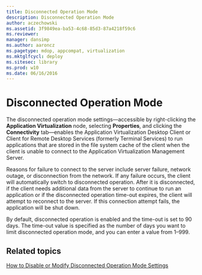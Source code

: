 ```yaml
---
title: Disconnected Operation Mode
description: Disconnected Operation Mode
author: aczechowski
ms.assetid: 3f9849ea-ba53-4c68-85d3-87a4218f59c6
ms.reviewer: 
manager: dansimp
ms.author: aaroncz
ms.pagetype: mdop, appcompat, virtualization
ms.mktglfcycl: deploy
ms.sitesec: library
ms.prod: w10
ms.date: 06/16/2016
---
```



# Disconnected Operation Mode


The disconnected operation mode settings—accessible by right-clicking the **Application Virtualization** node, selecting **Properties**, and clicking the **Connectivity** tab—enables the Application Virtualization Desktop Client or Client for Remote Desktop Services (formerly Terminal Services) to run applications that are stored in the file system cache of the client when the client is unable to connect to the Application Virtualization Management Server.

Reasons for failure to connect to the server include server failure, network outage, or disconnection from the network. If any failure occurs, the client will automatically switch to disconnected operation. After it is disconnected, if the client needs additional data from the server to continue to run an application or if the disconnected operation time-out expires, the client will attempt to reconnect to the server. If this connection attempt fails, the application will be shut down.

By default, disconnected operation is enabled and the time-out is set to 90 days. The time-out value is specified as the number of days you want to limit disconnected operation mode, and you can enter a value from 1–999.

## Related topics


[How to Disable or Modify Disconnected Operation Mode Settings](how-to-disable-or-modify-disconnected-operation-mode-settings.md)

 

 





